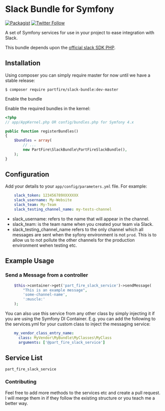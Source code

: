 # Slack Bundle for Symfony

[![Packagist](https://img.shields.io/packagist/l/doctrine/orm.svg)](https://packagist.org/packages/partfire/slack-bundle)
[![Twitter Follow](https://img.shields.io/twitter/follow/espadrine.svg?style=social&label=Follow)](https://twitter.com/partfire)

A set of Symfony services for use in your project to ease integration with Slack. 

This bundle depends upon the [official slack SDK PHP](https://github.com/threadmeup/slack-sdk).  

## Installation

Using composer you can simply require master for now until we have a stable release:

    $ composer require partfire/slack-bundle:dev-master
    
Enable the bundle

Enable the required bundles in the kernel:

``` php
<?php
// app/AppKernel.php OR config/bundles.php for Symfony 4.x

public function registerBundles()
{
    $bundles = array(
        // ...
        new PartFire\SlackBundle\PartFireSlackBundle(),
    );
}
```
    
## Configuration

Add your details to your `app/config/parameters.yml` file.  For example:
```yaml
    slack_token: 123456789XXXXXXX
    slack_username: My-Website
    slack_team: My-Team
    slack_testing_channel_name: my-tests-channel
```

* slack_username: refers to the name that will appear in the channel.  
* slack_team: is the team name when you created your team via Slack.
* slack_testing_channel_name refers to the only channel which all messages are sent when the syfony environment is not `prod`.  This is to allow us to not pollute the other channels for the production environment wehen testing etc.


## Example Usage

### Send a Message from a controller

```php    
    $this->container->get('part_fire_slack_service')->sendMessage(
        "This is an example message",
        'some-channel-name',
        ':muscle:'
    );
 ```
 
You can also use this service from any other class by simply injecting it if you are using the Symfony DI Container.
E.g. you can add the following to the services.yml for your custom class to inject the messaging service:

```yaml
    my_vendor_class_entry_name:
      class: MyVendor\MyBundle\MyClasses\MyClass
      arguments: ['@part_fire_slack_service']
```
 
## Service List

    part_fire_slack_service
    

### Contributing

Feel free to add more methods to the services etc and create a pull request.  I will merge them in if they follow the existing structure or you teach me a better way.
